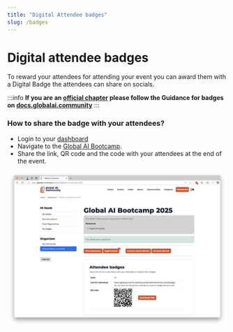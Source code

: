 ```yaml
---
title: "Digital Attendee badges"
slug: /badges
---
```


# Digital attendee badges

To reward your attendees for attending your event you can award them with a Digital Badge the attendees can share on socials.

:::info
**If you are an [official chapter](https://globalai.community/chapters/) please follow the Guidance for badges on [docs.globalai.community](https://docs.globalai.community/badges/)**
:::


### How to share the badge with your attendees?

- Login to your [dashboard](https://globalai.community/dashboard/global-ai-bootcamp-2025/) 
- Navigate to the [Global AI Bootcamp](https://globalai.community/dashboard/global-ai-bootcamp-2025/).
- Share the link, QR code and the code with your attendees at the end of the event.

![Attendee badge](img/attendee-badge.png)